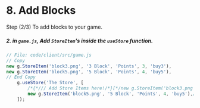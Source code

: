 # 8. Add Blocks

Step (2/3) To add blocks to your game.

##### 2. in `game.js`, Add `StoreItem`'s inside the `useStore` function.

```javascript
// File: code/client/src/game.js
// Copy
new g.StoreItem('block3.png', '3 Block', 'Points', 3, 'buy3'),
new g.StoreItem('block5.png', '5 Block', 'Points', 4, 'buy5'),
// End Copy
	g.useStore('The Store', [
		/*{*/// Add Store Items here!/*}[*/new g.StoreItem('block3.png', '3 Block', 'Points', 3, 'buy3'),
		new g.StoreItem('block5.png', '5 Block', 'Points', 4, 'buy5'),/*]*/
	]);
```
